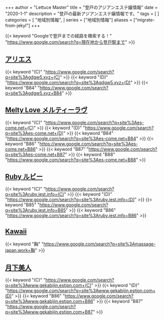+++
author = "Lettuce Master"
title = "登戸のアジアンエステ嬢情報"
date = "2020-1-1"
description = "登戸の最新アジアンエステ嬢情報です。"
tags = [
]
categories = [
    "地域別情報",
]
series = ["地域別情報"]
aliases = ["migrate-from-jekyl"]
+++

{{< keyword "Googleで登戸までの経路を検索する！" "https://www.google.com/search?q=現在地から登戸駅まで" >}}

## [アリエス](http://gdgw5.xyz/)
{{< keyword "(C)" "https://www.google.com/search?q=site%3Agdgw5.xyz+(C)" >}} {{< keyword "(D)" "https://www.google.com/search?q=site%3Agdgw5.xyz+(D)" >}} {{< keyword "B84" "https://www.google.com/search?q=site%3Agdgw5.xyz+B84" >}} 

## [Melty Love メルティーラヴ](http://es-come.net/meltylove/)
{{< keyword "(C)" "https://www.google.com/search?q=site%3Aes-come.net+(C)" >}} {{< keyword "(D)" "https://www.google.com/search?q=site%3Aes-come.net+(D)" >}} {{< keyword "B84" "https://www.google.com/search?q=site%3Aes-come.net+B84" >}} {{< keyword "B86" "https://www.google.com/search?q=site%3Aes-come.net+B86" >}} {{< keyword "B87" "https://www.google.com/search?q=site%3Aes-come.net+B87" >}} {{< keyword "B88" "https://www.google.com/search?q=site%3Aes-come.net+B88" >}} 

## [Ruby ルビー](http://ruby.iest.info/)
{{< keyword "(C)" "https://www.google.com/search?q=site%3Aruby.iest.info+(C)" >}} {{< keyword "(D)" "https://www.google.com/search?q=site%3Aruby.iest.info+(D)" >}} {{< keyword "B85" "https://www.google.com/search?q=site%3Aruby.iest.info+B85" >}} {{< keyword "B86" "https://www.google.com/search?q=site%3Aruby.iest.info+B86" >}} 

## [Kawaii](http://massage-japan.work/kawaii/)
{{< keyword "胸" "https://www.google.com/search?q=site%3Amassage-japan.work+胸" >}} 

## [月下美人](http://www.gekabijin.estjpn.com/)
{{< keyword "(C)" "https://www.google.com/search?q=site%3Awww.gekabijin.estjpn.com+(C)" >}} {{< keyword "(D)" "https://www.google.com/search?q=site%3Awww.gekabijin.estjpn.com+(D)" >}} {{< keyword "B86" "https://www.google.com/search?q=site%3Awww.gekabijin.estjpn.com+B86" >}} {{< keyword "B87" "https://www.google.com/search?q=site%3Awww.gekabijin.estjpn.com+B87" >}} 

